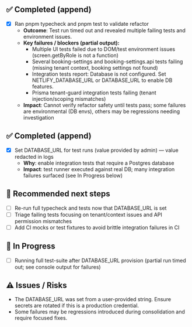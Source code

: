 ## ✅ Completed (append)
- [x] Ran pnpm typecheck and pnpm test to validate refactor
  - **Outcome**: Test run timed out and revealed multiple failing tests and environment issues.
  - **Key failures / blockers (partial output):**
    - Multiple UI tests failed due to DOM/test environment issues (screen.getByRole is not a function)
    - Several booking-settings and booking-settings.api tests failing (missing tenant context, booking settings not found)
    - Integration tests report: Database is not configured. Set NETLIFY_DATABASE_URL or DATABASE_URL to enable DB features.
    - Prisma tenant-guard integration tests failing (tenant injection/scoping mismatches)
  - **Impact**: Cannot verify refactor safety until tests pass; some failures are environmental (DB envs), others may be regressions needing investigation

## ✅ Completed (append)
- [x] Set DATABASE_URL for test runs (value provided by admin) — value redacted in logs
  - **Why**: enable integration tests that require a Postgres database
  - **Impact**: test runner executed against real DB; many integration failures surfaced (see In Progress below)

## 🔧 Recommended next steps
- [ ] Re-run full typecheck and tests now that DATABASE_URL is set
- [ ] Triage failing tests focusing on tenant/context issues and API permission mismatches
- [ ] Add CI mocks or test fixtures to avoid brittle integration failures in CI

## 🔄 In Progress
- [ ] Running full test-suite after DATABASE_URL provision (partial run timed out; see console output for failures)

## ⚠️ Issues / Risks
- The DATABASE_URL was set from a user-provided string. Ensure secrets are rotated if this is a production credential.
- Some failures may be regressions introduced during consolidation and require focused fixes.
